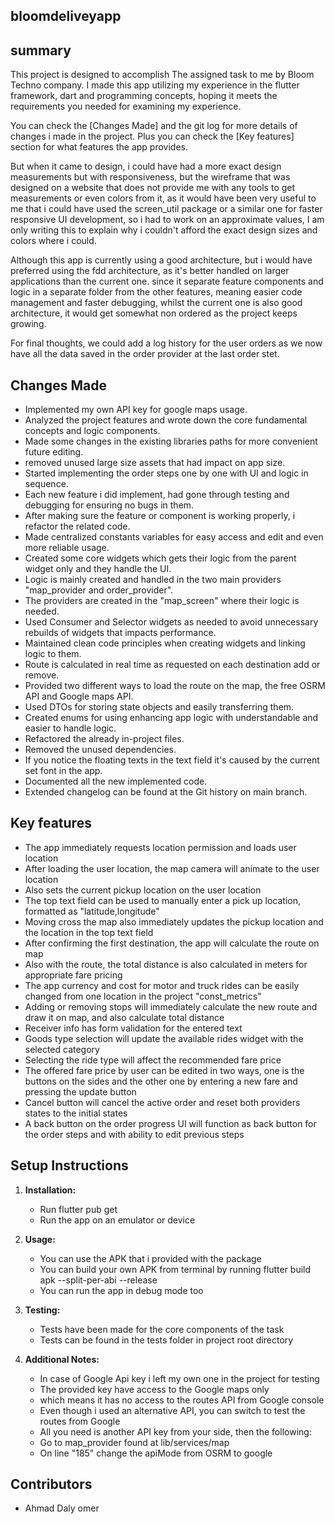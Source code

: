 ## bloomdeliveyapp


## summary

This project is designed to accomplish The assigned task to me by Bloom Techno company.
I made this app utilizing my experience in the flutter framework, dart and programming concepts,
hoping it meets the requirements you needed for examining my experience.

You can check the [Changes Made] and the git log for more details of changes i made in the project.
Plus you can check the [Key features] section for what features the app provides.

But when it came to design, i could have had a more exact design measurements but with responsiveness,
but the wireframe that was designed on a website that does not provide me with any tools to get 
measurements or even colors from it, as it would have been very useful to me that i could have used
the screen_util package or a similar one for faster responsive UI development, 
so i had to work on an approximate values, I am only writing this to explain why i couldn't afford 
the exact design sizes and colors where i could.

Although this app is currently using a good architecture, but i would have preferred using the fdd
architecture, as it's better handled on larger applications than the current one.
since it separate feature components and logic in a separate folder from the other features,
meaning easier code management and faster debugging, whilst the current one is also good architecture,
it would get somewhat non ordered as the project keeps growing.

For final thoughts, we could add a log history for the user orders as we now have all the data
saved in the order provider at the last order stet.


## Changes Made

- Implemented my own API key for google maps usage.
- Analyzed the project features and wrote down the core fundamental concepts and logic components.
- Made some changes in the existing libraries paths for more convenient future editing.
- removed unused large size assets that had impact on app size.
- Started implementing the order steps one by one with UI and logic in sequence.
- Each new feature i did implement, had gone through testing and debugging for ensuring no bugs in them.
- After making sure the feature or component is working properly, i refactor the related code.
- Made centralized constants variables for easy access and edit and even more reliable usage.
- Created some core widgets which gets their logic from the parent widget only and they handle the UI.
- Logic is mainly created and handled in the two main providers "map_provider and order_provider".
- The providers are created in the "map_screen" where their logic is needed.
- Used Consumer and Selector widgets as needed to avoid unnecessary rebuilds of widgets that impacts performance.
- Maintained clean code principles when creating widgets and linking logic to them.
- Route is calculated in real time as requested on each destination add or remove.
- Provided two different ways to load the route on the map, the free OSRM API and Google maps API.
- Used DTOs for storing state objects and easily transferring them.
- Created enums for using enhancing app logic with understandable and easier to handle logic.
- Refactored the already in-project files.
- Removed the unused dependencies.
- If you notice the floating texts in the text field it's caused by the current set font in the app.
- Documented all the new implemented code.
- Extended changelog can be found at the Git history on main branch.



## Key features

- The app immediately requests location permission and loads user location
- After loading the user location, the map camera will animate to the user location
- Also sets the current pickup location on the user location 
- The top text field can be used to manually enter a pick up location, formatted as "latitude,longitude"
- Moving cross the map also immediately updates the pickup location and the location in the top text field
- After confirming the first destination, the app will calculate the route on map
- Also with the route, the total distance is also calculated in meters for appropriate fare pricing
- The app currency and cost for motor and truck rides can be easily changed from one location in the project "const_metrics"
- Adding or removing stops will immediately calculate the new route and draw it on map, and also calculate total distance
- Receiver info has form validation for the entered text
- Goods type selection will update the available rides widget with the selected category
- Selecting the ride type will affect the recommended fare price
- The offered fare price by user can be edited in two ways, one is the buttons on the sides and the other one by entering a new fare and pressing the update button
- Cancel button will cancel the active order and reset both providers states to the initial states
- A back button on the order progress UI will function as back button for the order steps and with ability to edit previous steps



## Setup Instructions

1. **Installation:**
    - Run flutter pub get
    - Run the app on an emulator or device

2. **Usage:**
    - You can use the APK that i provided with the package
    - You can build your own APK from terminal by running flutter build apk --split-per-abi --release
    - You can run the app in debug mode too

3. **Testing:**
    - Tests have been made for the core components of the task
    - Tests can be found in the tests folder in project root directory

4. **Additional Notes:**
    - In case of Google Api key i left my own one in the project for testing
    - The provided key have access to the Google maps only
    - which means it has no access to the routes API from Google console
    - Even though i used an alternative API, you can switch to test the routes from Google
    - All you need is another API key from your side, then the following:
    - Go to map_provider found at lib/services/map
    - On line "185" change the apiMode from OSRM to google

## Contributors

- Ahmad Daly omer
